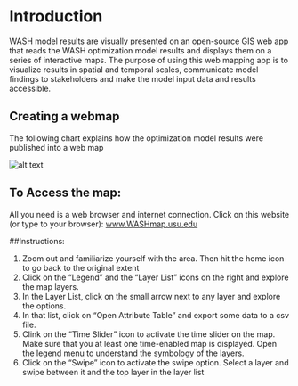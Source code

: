 # Introduction
WASH model results are visually presented on an open-source GIS web app that reads the WASH optimization model results and displays them on a series of interactive maps. The purpose of using this web mapping app is to visualize results in spatial and temporal scales, communicate model findings to stakeholders and make the model input data and results accessible. 

## Creating a webmap
The following chart explains how the optimization model results were published into a web map

![alt text](http://bearriverfellows.usu.edu/wash/WebMap.jpg "WebMap")


## To Access the map:
All you need is a web browser and internet connection. Click on this website (or type to your browser): www.WASHmap.usu.edu

##Instructions: 
1.	Zoom out and familiarize yourself with the area. Then hit the home icon to go back to the original extent
2.	Click on the “Legend” and the “Layer List” icons on the right and explore the map layers. 
3.	In the Layer List, click on the small arrow next to any layer and explore the options. 
4.	In that list, click on “Open Attribute Table” and export some data to a csv file. 
5.	Clink on the “Time Slider” icon to activate the time slider on the map. Make sure that you at least one time-enabled map is displayed. Open the legend menu to understand the symbology of the layers.
6.	Click on the “Swipe” icon to activate the swipe option. Select a layer and swipe between it and the top layer in the layer list 


